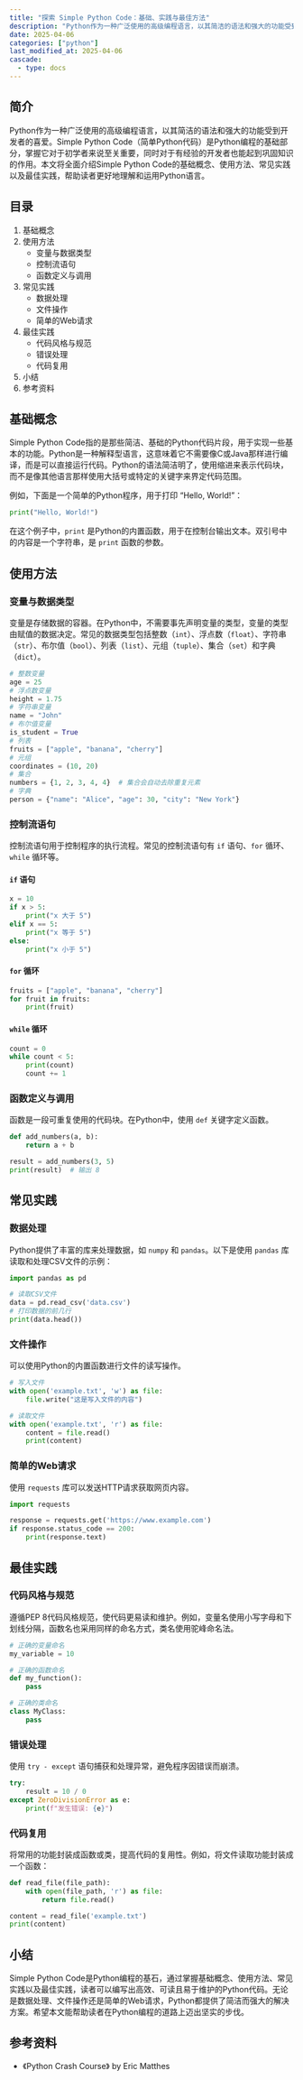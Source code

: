 ```yaml
---
title: "探索 Simple Python Code：基础、实践与最佳方法"
description: "Python作为一种广泛使用的高级编程语言，以其简洁的语法和强大的功能受到开发者的喜爱。Simple Python Code（简单Python代码）是Python编程的基础部分，掌握它对于初学者来说至关重要，同时对于有经验的开发者也能起到巩固知识的作用。本文将全面介绍Simple Python Code的基础概念、使用方法、常见实践以及最佳实践，帮助读者更好地理解和运用Python语言。"
date: 2025-04-06
categories: ["python"]
last_modified_at: 2025-04-06
cascade:
  - type: docs
---
```



## 简介
Python作为一种广泛使用的高级编程语言，以其简洁的语法和强大的功能受到开发者的喜爱。Simple Python Code（简单Python代码）是Python编程的基础部分，掌握它对于初学者来说至关重要，同时对于有经验的开发者也能起到巩固知识的作用。本文将全面介绍Simple Python Code的基础概念、使用方法、常见实践以及最佳实践，帮助读者更好地理解和运用Python语言。

<!-- more -->
## 目录
1. 基础概念
2. 使用方法
    - 变量与数据类型
    - 控制流语句
    - 函数定义与调用
3. 常见实践
    - 数据处理
    - 文件操作
    - 简单的Web请求
4. 最佳实践
    - 代码风格与规范
    - 错误处理
    - 代码复用
5. 小结
6. 参考资料

## 基础概念
Simple Python Code指的是那些简洁、基础的Python代码片段，用于实现一些基本的功能。Python是一种解释型语言，这意味着它不需要像C或Java那样进行编译，而是可以直接运行代码。Python的语法简洁明了，使用缩进来表示代码块，而不是像其他语言那样使用大括号或特定的关键字来界定代码范围。

例如，下面是一个简单的Python程序，用于打印 “Hello, World!”：

```python
print("Hello, World!")
```

在这个例子中，`print` 是Python的内置函数，用于在控制台输出文本。双引号中的内容是一个字符串，是 `print` 函数的参数。

## 使用方法

### 变量与数据类型
变量是存储数据的容器。在Python中，不需要事先声明变量的类型，变量的类型由赋值的数据决定。常见的数据类型包括整数（`int`）、浮点数（`float`）、字符串（`str`）、布尔值（`bool`）、列表（`list`）、元组（`tuple`）、集合（`set`）和字典（`dict`）。

```python
# 整数变量
age = 25
# 浮点数变量
height = 1.75
# 字符串变量
name = "John"
# 布尔值变量
is_student = True
# 列表
fruits = ["apple", "banana", "cherry"]
# 元组
coordinates = (10, 20)
# 集合
numbers = {1, 2, 3, 4, 4}  # 集合会自动去除重复元素
# 字典
person = {"name": "Alice", "age": 30, "city": "New York"}
```

### 控制流语句
控制流语句用于控制程序的执行流程。常见的控制流语句有 `if` 语句、`for` 循环、`while` 循环等。

#### `if` 语句
```python
x = 10
if x > 5:
    print("x 大于 5")
elif x == 5:
    print("x 等于 5")
else:
    print("x 小于 5")
```

#### `for` 循环
```python
fruits = ["apple", "banana", "cherry"]
for fruit in fruits:
    print(fruit)
```

#### `while` 循环
```python
count = 0
while count < 5:
    print(count)
    count += 1
```

### 函数定义与调用
函数是一段可重复使用的代码块。在Python中，使用 `def` 关键字定义函数。

```python
def add_numbers(a, b):
    return a + b

result = add_numbers(3, 5)
print(result)  # 输出 8
```

## 常见实践

### 数据处理
Python提供了丰富的库来处理数据，如 `numpy` 和 `pandas`。以下是使用 `pandas` 库读取和处理CSV文件的示例：

```python
import pandas as pd

# 读取CSV文件
data = pd.read_csv('data.csv')
# 打印数据的前几行
print(data.head())
```

### 文件操作
可以使用Python的内置函数进行文件的读写操作。

```python
# 写入文件
with open('example.txt', 'w') as file:
    file.write("这是写入文件的内容")

# 读取文件
with open('example.txt', 'r') as file:
    content = file.read()
    print(content)
```

### 简单的Web请求
使用 `requests` 库可以发送HTTP请求获取网页内容。

```python
import requests

response = requests.get('https://www.example.com')
if response.status_code == 200:
    print(response.text)
```

## 最佳实践

### 代码风格与规范
遵循PEP 8代码风格规范，使代码更易读和维护。例如，变量名使用小写字母和下划线分隔，函数名也采用同样的命名方式，类名使用驼峰命名法。

```python
# 正确的变量命名
my_variable = 10

# 正确的函数命名
def my_function():
    pass

# 正确的类命名
class MyClass:
    pass
```

### 错误处理
使用 `try - except` 语句捕获和处理异常，避免程序因错误而崩溃。

```python
try:
    result = 10 / 0
except ZeroDivisionError as e:
    print(f"发生错误: {e}")
```

### 代码复用
将常用的功能封装成函数或类，提高代码的复用性。例如，将文件读取功能封装成一个函数：

```python
def read_file(file_path):
    with open(file_path, 'r') as file:
        return file.read()

content = read_file('example.txt')
print(content)
```

## 小结
Simple Python Code是Python编程的基石，通过掌握基础概念、使用方法、常见实践以及最佳实践，读者可以编写出高效、可读且易于维护的Python代码。无论是数据处理、文件操作还是简单的Web请求，Python都提供了简洁而强大的解决方案。希望本文能帮助读者在Python编程的道路上迈出坚实的步伐。

## 参考资料
- 《Python Crash Course》 by Eric Matthes
